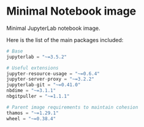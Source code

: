 # Minimal Notebook image

Minimal JupyterLab notebook image.

Here is the list of the main packages included:

```python
# Base
jupyterlab = "~=3.5.2"

# Useful extensions
jupyter-resource-usage = "~=0.6.4"
jupyter-server-proxy = "~=3.2.2"
jupyterlab-git = "~=0.41.0"
nbdime = "~=3.1.1"
nbgitpuller = "~=1.1.1"

# Parent image requirements to maintain cohesion
thamos = "~=1.29.1"
wheel = "~=0.38.4"
```
